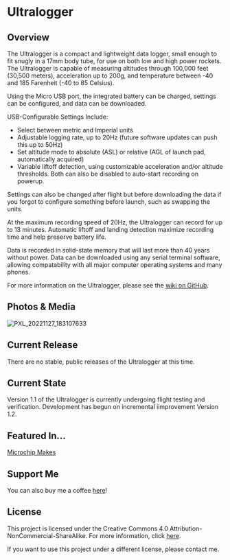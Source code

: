 # Ultralogger

## Overview

The Ultralogger is a compact and lightweight data logger, small enough to fit snugly in a 17mm body tube, for use on both low and high power rockets. The Ultralogger is capable of measuring altitudes through 100,000 feet (30,500 meters), acceleration up to 200g, and temperature between -40 and 185 Farenheit (-40 to 85 Celsius). 

Using the Micro USB port, the integrated battery can be charged, settings can be configured, and data can be downloaded. 

USB-Configurable Settings Include:
* Select between metric and Imperial units
* Adjustable logging rate, up to 20Hz (future software updates can push this up to 50Hz)
* Set altitude mode to absolute (ASL) or relative (AGL of launch pad, automatically acquired)
* Variable liftoff detection, using customizable acceleration and/or altitude thresholds. Both can also be disabled to auto-start recording on powerup.

Settings can also be changed after flight but before downloading the data if you forgot to configure something before launch, such as swapping the units. 

At the maximum recording speed of 20Hz, the Ultralogger can record for up to 13 minutes. Automatic liftoff and landing detection maximize recording time and help preserve battery life.

Data is recorded in solid-state memory that will last more than 40 years without power. Data can be downloaded using any serial terminal software, allowing compatability with all major computer operating systems and many phones.

For more information on the Ultralogger, please see the [wiki on GitHub](https://github.com/JimHeaney/ultralogger/wiki).

## Photos & Media

![PXL_20221127_183107633](https://user-images.githubusercontent.com/20119374/205212307-30f59b5c-10d8-45ec-b4f8-c6cdae6666fd.jpg)

## Current Release
There are no stable, public releases of the Ultralogger at this time. 

## Current State
Version 1.1 of the Ultralogger is currently undergoing flight testing and verification. Development has begun on incremental iimprovement Version 1.2.

## Featured In...

[Microchip Makes](https://www.linkedin.com/feed/update/urn:li:activity:7003073035171733504/)

## Support Me
You can also buy me a coffee [here](https://www.buymeacoffee.com/jimheaney)!

## License
This project is licensed under the Creative Commons 4.0 Attribution-NonCommercial-ShareAlike. For more information, click [here](https://creativecommons.org/licenses/by-nc-sa/4.0/).

If you want to use this project under a different license, please contact me. 
